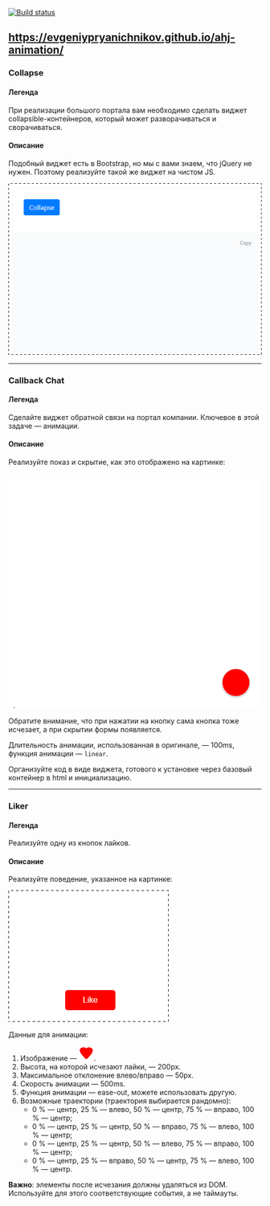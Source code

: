 [![Build status](https://ci.appveyor.com/api/projects/status/vp1u716r1mro60f2?svg=true)](https://ci.appveyor.com/project/EvgeniyPryanichnikov/ahj-animation)

https://evgeniypryanichnikov.github.io/ahj-animation/
---

### Collapse

#### Легенда

При реализации большого портала вам необходимо сделать виджет collapsible-контейнеров, который может разворачиваться и сворачиваться.

#### Описание

Подобный виджет есть в Bootstrap, но мы с вами знаем, что jQuery не нужен. Поэтому реализуйте такой же виджет на чистом JS.

![](./src/img/collapse.gif)

---


### Callback Chat

#### Легенда

Сделайте виджет обратной связи на портал компании. Ключевое в этой задаче — анимации.

#### Описание

Реализуйте показ и скрытие, как это отображено на картинке:

![](./src/img/callback.gif)

Обратите внимание, что при нажатии на кнопку сама кнопка тоже исчезает, а при скрытии формы появляется.

Длительность анимации, использованная в оригинале, — 100ms, функция анимации — `linear`.

Организуйте код в виде виджета, готового к установке через базовый контейнер в html и инициализацию.

---


### Liker

#### Легенда

Реализуйте одну из кнопок лайков.

#### Описание

Реализуйте поведение, указанное на картинке:

![](./src/img/liker.gif)

Данные для анимации:
1. Изображение — ![heart.png](./src/img/heart.png).
1. Высота, на которой исчезают лайки, — 200px.
1. Максимальное отклонение влево/вправо — 50px.
1. Скорость анимации — 500ms.
1. Функция анимации — ease-out, можете использовать другую.
1. Возможные траектории (траектория выбирается рандомно): 
   * 0 % — центр, 25 % — влево, 50 % — центр, 75 % — вправо, 100 % — центр;
   * 0 % — центр, 25 % — центр, 50 % — вправо, 75 % — влево, 100 % — центр;
   * 0 % — центр, 25 % — центр, 50 % — влево, 75 % — вправо, 100 % — центр;
   * 0 % — центр, 25 % — вправо, 50 % — центр, 75 % — влево, 100 % — центр.

**Важно**: элементы после исчезания должны удаляться из DOM. Используйте для этого соответствующие события, а не таймауты.
